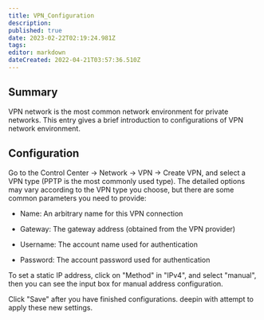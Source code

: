 ```yaml
---
title: VPN_Configuration
description: 
published: true
date: 2023-02-22T02:19:24.981Z
tags: 
editor: markdown
dateCreated: 2022-04-21T03:57:36.510Z
---
```


## Summary

VPN network is the most common network environment for private networks. This entry gives a brief introduction to configurations of VPN network environment.

## Configuration

Go to the Control Center -> Network -> VPN -> Create VPN, and select a VPN type (PPTP is the most commonly used type). The detailed options may vary according to the VPN type you choose, but there are some common parameters you need to provide:

* Name: An arbitrary name for this VPN connection

* Gateway: The gateway address (obtained from the VPN provider)

* Username: The account name used for authentication

* Password: The account password used for authentication

To set a static IP address, click on "Method" in "IPv4", and select "manual", then you can see the input box for manual address configuration.

Click "Save" after you have finished configurations. deepin with attempt to apply these new settings.
